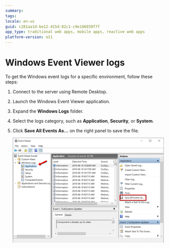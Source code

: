 ```yaml
---
summary:
tags: 
locale: en-us
guid: c281aa1d-be12-415d-82c1-c9e186039f7f
app_type: traditional web apps, mobile apps, reactive web apps
platform-version: o11
---
```


# Windows Event Viewer logs

To get the Windows event logs for a specific environment, follow these steps:

1. Connect to the server using Remote Desktop.

1. Launch the Windows Event Viewer application.

1. Expand the **Windows Logs** folder.

1. Select the logs category, such as **Application**, **Security**, or **System**.

1. Click **Save All Events As…** on the right panel to save the file.

    ![](images/get-logs-13.png?width=700)

